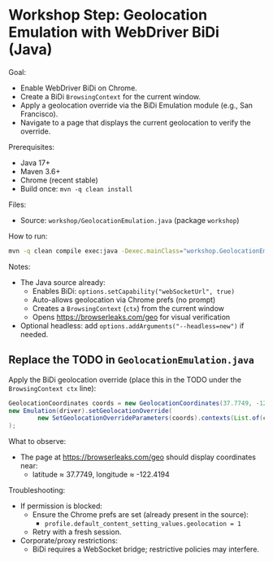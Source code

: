# Workshop Step: Geolocation Emulation with WebDriver BiDi (Java)

Goal:
- Enable WebDriver BiDi on Chrome.
- Create a BiDi `BrowsingContext` for the current window.
- Apply a geolocation override via the BiDi Emulation module (e.g., San Francisco).
- Navigate to a page that displays the current geolocation to verify the override.

Prerequisites:
- Java 17+
- Maven 3.6+
- Chrome (recent stable)
- Build once: `mvn -q clean install`

Files:
- Source: `workshop/GeolocationEmulation.java` (package `workshop`)

How to run:
```bash
mvn -q clean compile exec:java -Dexec.mainClass="workshop.GeolocationEmulation"
```

Notes:
- The Java source already:
  - Enables BiDi: `options.setCapability("webSocketUrl", true)`
  - Auto-allows geolocation via Chrome prefs (no prompt)
  - Creates a `BrowsingContext` (`ctx`) from the current window
  - Opens https://browserleaks.com/geo for visual verification
- Optional headless: add `options.addArguments("--headless=new")` if needed.

## Replace the TODO in `GeolocationEmulation.java`

Apply the BiDi geolocation override (place this in the TODO under the `BrowsingContext ctx` line):

```java
GeolocationCoordinates coords = new GeolocationCoordinates(37.7749, -122.4194);
new Emulation(driver).setGeolocationOverride(
        new SetGeolocationOverrideParameters(coords).contexts(List.of(ctx.getId()))
);
```

What to observe:
- The page at https://browserleaks.com/geo should display coordinates near:
  - latitude ≈ 37.7749, longitude ≈ -122.4194

Troubleshooting:
- If permission is blocked:
  - Ensure the Chrome prefs are set (already present in the source):
    - `profile.default_content_setting_values.geolocation = 1`
  - Retry with a fresh session.
- Corporate/proxy restrictions:
  - BiDi requires a WebSocket bridge; restrictive policies may interfere.
